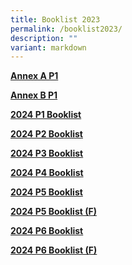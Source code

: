 ```yaml
---
title: Booklist 2023
permalink: /booklist2023/
description: ""
variant: markdown
---
```

[**Annex A P1**](/files%2FBooklist/annex%20b%20p1%202024.pdf)

[**Annex B P1**](/files%2FBooklist/annex%20b%20p2%20p6%202024.pdf)

[**2024 P1 Booklist**](/files%2FBooklist/esps%20p1%20booklist%202024%20(revised).pdf)

[**2024 P2 Booklist**](/files%2FBooklist/p2%20booklist%20a%202024.pdf)

[**2024 P3 Booklist**](/files%2FBooklist/p3%20booklist%20a%202024.pdf)

[**2024 P4 Booklist**](/files%2FBooklist/p4%20booklist%20a%202024.pdf)

[**2024 P5 Booklist**](/files%2FBooklist/p5%20(f)%202024.pdf)

[**2024 P5 Booklist (F)**](/files%2FBooklist/p5%20booklist%20a%202024.pdf)

[**2024 P6 Booklist**](/files%2FBooklist/p6%20booklist%20a%202024.pdf)

[**2024 P6 Booklist (F)**](/files%2FBooklist/p6%20(f)%202024.pdf)